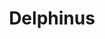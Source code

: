 ---
title: "Delphinus"
hashtag: delphinus
borders:
  - Aquarius
  - Aquila
  - Equuleus
  - Pegasus
  - Sagitta
  - Vulpecula
tags:
  - Constellation
---
